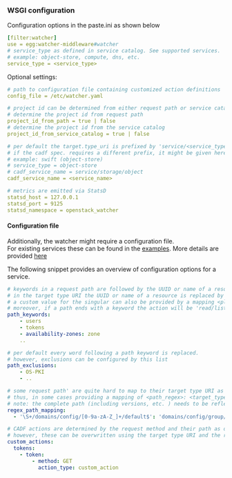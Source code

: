 ### WSGI configuration

Configuration options in the paste.ini as shown below
```yaml
[filter:watcher]
use = egg:watcher-middleware#watcher
# service_type as defined in service catalog. See supported services.
# example: object-store, compute, dns, etc.
service_type = <service_type>
```
Optional settings:
```yaml
# path to configuration file containing customized action definitions
config_file = /etc/watcher.yaml

# project id can be determined from either request path or service catalog if keystone.auth_token middleware is set to 'include_service_catalog = true'
# determine the project id from request path
project_id_from_path = true | false
# determine the project id from the service catalog
project_id_from_service_catalog = true | false

# per default the target.type_uri is prefixed by 'service/<service_type>/'
# if the cadf spec. requires a different prefix, it might be given here 
# example: swift (object-store)
# service_type = object-store
# cadf_service_name = service/storage/object
cadf_service_name = <service_name>

# metrics are emitted via StatsD
statsd_host = 127.0.0.1
statsd_port = 9125
statsd_namespace = openstack_watcher
```

#### Configuration file

Additionally, the watcher might require a configuration file.  
For existing services these can be found in the [examples](./etc).
More details are provided [here](./doc/cadf.md)

The following snippet provides an overview of configuration options for a service.
```yaml
# keywords in a request path are followed by the UUID or name of a resource.
# in the target type URI the UUID or name of a resource is replaced by the singular of the keyword.
# a custom value for the singular can also be provided by a mapping <plural>:<singular>
# moreover, if a path ends with a keyword the action will be 'read/list'
path_keywords:
    - users
    - tokens
    - availability-zones: zone
    ..

# per default every word following a path keyword is replaced. 
# however, exclusions can be configured by this list 
path_exclusions:
    - OS-PKI
    - ..

# some request path' are quite hard to map to their target type URI as the replacements can't be derived from the previous part.
# thus, in some cases providing a mapping of <path_regex>: <target_type_URI> might be inevitable
# note: the complete path (including versions, etc. ) needs to be reflected in the regex 
regex_path_mapping:
  - '\S+/domains/config/[0-9a-zA-Z_]+/default$': 'domains/config/group/default'

# CADF actions are determined by the request method and their path as outlined in the table in the CADF section of this documentation
# however, these can be overwritten using the target type URI and the request method with a custom action_type
custom_actions:
  tokens:
    - token:
        - method: GET
          action_type: custom_action
```
